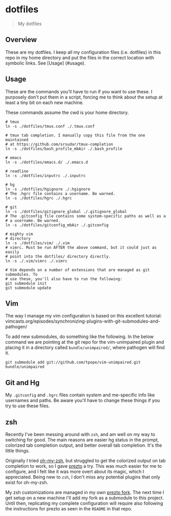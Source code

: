 # dotfiles

> My dotfiles

## Overview

These are my dotfiles. I keep all my configuration files (i.e. dotfiles) in
this repo in my home directory and put the files in the correct location with
symbolic links. See [Usage] (#usage).

## Usage

These are the commands you'll have to run if you want to use these. I
purposely don't put them in a script, forcing me to think about the setup at
least a tiny bit on each new machine.

These commands assume the cwd is your home directory.

```shell
# tmux
ln -s ./dotfiles/tmux.conf ./.tmux.conf

# tmux tab completion. I manually copy this file from the one maintained
# at https://github.com/srsudar/tmux-completion
ln -s ./dotfiles/bash_profile_mbAir ./.bash_profile

# emacs
ln -s ./dotfiles/emacs.d/ ./.emacs.d 

# readline
ln -s ./dotfiles/inputrc ./.inputrc

# hg
ln -s ./dotfiles/hgignore ./.hgignore
# The .hgrc file contains a username. Be warned.
ln -s ./dotfiles/hgrc ./.hgrc

# git
ln -s ./dotfiles/gitignore_global ./.gitignore_global
# The .gitconfig file contains some system-specific paths as well as a
# a username. Be warned.
ln -s ./dotfiles/gitconfig_mbAir ./.gitconfig

# mighty vim
# directory
ln -s ./dotfiles/vim/ ./.vim
# vimrc. Must be run AFTER the above command, but it could just as easily
# point into the dotfiles/ directory directly.
ln -s ./.vim/vimrc ./.vimrc

# Vim depends on a number of extensions that are managed as git submodules. To
# use these, you'll also have to run the following:
git submodule init
git submodule update
```

## Vim

The way I manage my vim configuration is based on this excellent tutorial:
vimcasts.org/episodes/synchronizing-plugins-with-git-submodules-and-pathogen/

To add new submodules, do something like the following. In the below command we
are pointing at the git repo for the vim-unimpaired plugin and placing it in a
directory called `bundle/unimpaired/`, where pathogen will find it.

```shell
git submodule add git://github.com/tpope/vim-unimpaired.git bundle/unimpaired
```

## Git and Hg

My `.gitconfig` and `.hgrc` files contain system and me-specific info like
usernames and paths. Be aware you'll have to change these things if you try to
use these files.

## zsh

Recently I've been messing around with `zsh`, and am well on my way to switching
for good. The main reasons are easier hg status in the prompt, colorized tab
completion output, and better overall tab completion. It's the little things.

Originally I tried [oh-my-zsh](https://github.com/robbyrussell/oh-my-zsh),
but struggled to get the colorized output on tab completion to work, so I gave
[prezto](https://github.com/sorin-ionescu/prezto) a try. This was much easier
for me to configure, and I felt like it was more overt about its magic, which
I appreciated. Being new to `zsh`, I don't miss any potential plugins that only
exist for oh-my-zsh.

My zsh customizations are managed in my own
[prezto fork](https://github.com/srsudar/prezto). The next time I get setup on
a new machine I'll add my fork as a submodule to this project. Until then,
replicating my complete configuration will require also following the
instructions for prezto as seen in the `README` in that repo.
